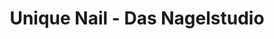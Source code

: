 ---
title: "Unique Nail - Das Nagelstudio"
url: /berlin/unique-nail-das-nagelstudio/
shop: Kosmetik
---